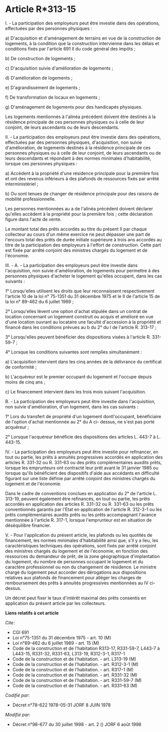 # Article R*313-15

I. - La participation des employeurs peut être investie dans des opérations, effectuées par des personnes physiques :

a) D'acquisition et d'aménagement de terrains en vue de la construction de logements, à la condition que la construction
intervienne dans les délais et conditions fixés par l'article 691 II du code général des impôts ;

b) De construction de logements ;

c) D'acquisition suivie d'amélioration de logements ;

d) D'amélioration de logements ;

e) D'agrandissement de logements ;

f) De transformation de locaux en logements ;

g) D'aménagement de logements pour des handicapés physiques.

Les logements mentionnés à l'alinéa précédent doivent être destinés à la résidence principale de ces personnes physiques ou à
celle de leur conjoint, de leurs ascendants ou de leurs descendants.

II. - La participation des employeurs peut être investie dans des opérations, effectuées par des personnes physiques,
d'acquisition, non suivie d'amélioration, de logements destinés à la résidence principale de ces personnes physiques ou à
celle de leur conjoint, de leurs ascendants ou de leurs descendants et répondant à des normes minimales d'habitabilité,
lorsque ces personnes physiques :

a) Accèdent à la propriété d'une résidence principale pour la première fois et ont des revenus inférieurs à des plafonds de
ressources fixés par arrêté interministériel ;

b) Ou sont tenues de changer de résidence principale pour des raisons de mobilité professionnelle.

Les personnes mentionnées au a de l'alinéa précédent doivent déclarer qu'elles accèdent à la propriété pour la première
fois ; cette déclaration figure dans l'acte de vente.

Le montant total des prêts accordés au titre du présent II par chaque collecteur au cours d'un même exercice ne peut dépasser
une part de l'encours total des prêts de durée initiale supérieure à trois ans accordés au titre de la participation des
employeurs à l'effort de construction. Cette part est fixée par arrêté conjoint des ministres chargés du logement et de
l'économie.

III. - A. - La participation des employeurs peut être investie dans l'acquisition, non suivie d'amélioration, de logements
pour permettre à des personnes physiques d'acheter le logement qu'elles occupent, dans les cas suivants :

1° Lorsqu'elles utilisent les droits que leur reconnaissent respectivement l'article 10 de la loi n° 75-1351 du 31 décembre
1975 et le II de l'article 15 de la loi n° 89-462 du 6 juillet 1989 ;

2° Lorsqu'elles lèvent une option d'achat stipulée dans un contrat de location concernant un logement construit ou acquis et
amélioré en vue d'une location ouvrant au locataire une faculté d'accession à la propriété et financé dans les conditions
prévues au b du 2° du I de l'article R. 313-17 ;

3° Lorsqu'elles peuvent bénéficier des dispositions visées à l'article R. 331-59-7 ;

4° Lorsque les conditions suivantes sont remplies simultanément :

a) L'acquisition intervient dans les cinq années de la délivrance du certificat de conformité ;

b) L'acquéreur est le premier occupant du logement et l'occupe depuis moins de cinq ans ;

c) Le financement intervient dans les trois mois suivant l'acquisition.

B. - La participation des employeurs peut être investie dans l'acquisition, non suivie d'amélioration, d'un logement, dans
les cas suivants :

1° Lors du transfert de propriété d'un logement dontl'occupant, bénéficiaire de l'option d'achat mentionnée au 2° du A ci-
dessus, ne s'est pas porté acquéreur ;

2° Lorsque l'acquéreur bénéficie des dispositions des articles L. 443-7 à L. 443-15.

IV. - La participation des employeurs peut être investie pour refinancer, en tout ou partie, les prêts à annuités
progressives accordés en application des articles R. 331-32 ou R. 331-63 ou des prêts complémentaires auxdits prêts, lorsque
les emprunteurs ont contracté leur prêt avant le 31 janvier 1985 ou lorsque qu'ils bénéficient des dispositifs d'aide aux
accédants en difficulté figurant sur une liste définie par arrêté conjoint des ministres chargés du logement et de
l'économie.

Dans le cadre de conventions conclues en application du 2° de l'article L. 313-19, peuvent également être refinancés, en tout
ou partie, les prêts accordés en application des articles R. 331-32 ou R. 331-63 ou les prêts conventionnés garantis par
l'Etat en application de l'article R. 312-3-1 ou les prêts complémentaires auxdits prêts ou les prêts accompagnant l'avance
mentionnée à l'article R. 317-1, lorsque l'emprunteur est en situation de déséquilibre financier.

V. - Pour l'application du présent article, les plafonds ou les quotités de financement, les normes minimales d'habitabilité
ainsi que, s'il y a lieu, les caractéristiques techniques des opérations, sont fixés par arrêté conjoint des ministres
chargés du logement et de l'économie, en fonction des ressources du demandeur de prêt, de la zone géographique d'implantation
du logement, du nombre de personnes occupant le logement et du caractère professionnel ou non du changement de résidence. Le
ministre chargé du logement peut accorder des dérogations aux dispositions relatives aux plafonds de financement pour alléger
les charges de remboursement des prêts à annuités progressives mentionnées au IV ci-dessus.

Un décret peut fixer le taux d'intérêt maximal des prêts consentis en application du présent article par les collecteurs.

**Liens relatifs à cet article**

_Cite_:

  - CGI 691
  - Loi n°75-1351 du 31 décembre 1975 - art. 10 (M)
  - Loi n°89-462 du 6 juillet 1989 - art. 15 (M)
  - Code de la construction et de l'habitation R313-17, R331-59-7, L443-7 à L443-15, R331-32, R331-63, L313-19, R312-3-1, R317-1
  - Code de la construction et de l'habitation. - art. L313-19 (M)
  - Code de la construction et de l'habitation. - art. R312-3-1 (M)
  - Code de la construction et de l'habitation. - art. R317-1 (M)
  - Code de la construction et de l'habitation. - art. R331-32 (M)
  - Code de la construction et de l'habitation. - art. R331-59-7 (M)
  - Code de la construction et de l'habitation. - art. R331-63 (M)

_Codifié par_:

  - Décret n°78-622 1978-05-31 JORF 8 JUIN 1978

_Modifié par_:

  - Décret n°98-677 du 30 juillet 1998 - art. 2 () JORF 6 août 1998
